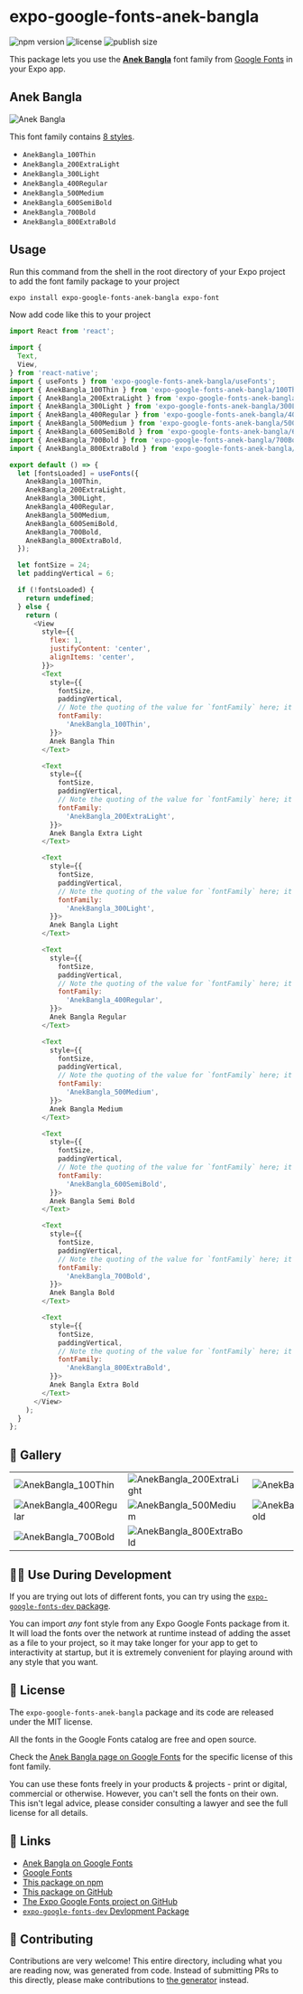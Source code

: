 # expo-google-fonts-anek-bangla

![npm version](https://flat.badgen.net/npm/v/expo-google-fonts-anek-bangla)
![license](https://flat.badgen.net/github/license/expo/google-fonts)
![publish size](https://flat.badgen.net/packagephobia/install/expo-google-fonts-anek-bangla)

This package lets you use the [**Anek Bangla**](https://fonts.google.com/specimen/Anek+Bangla) font family from [Google Fonts](https://fonts.google.com/) in your Expo app.

## Anek Bangla

![Anek Bangla](./font-family.png)

This font family contains [8 styles](#-gallery).

- `AnekBangla_100Thin`
- `AnekBangla_200ExtraLight`
- `AnekBangla_300Light`
- `AnekBangla_400Regular`
- `AnekBangla_500Medium`
- `AnekBangla_600SemiBold`
- `AnekBangla_700Bold`
- `AnekBangla_800ExtraBold`

## Usage

Run this command from the shell in the root directory of your Expo project to add the font family package to your project
```sh
expo install expo-google-fonts-anek-bangla expo-font
```

Now add code like this to your project
```js
import React from 'react';

import {
  Text,
  View,
} from 'react-native';
import { useFonts } from 'expo-google-fonts-anek-bangla/useFonts';
import { AnekBangla_100Thin } from 'expo-google-fonts-anek-bangla/100Thin';
import { AnekBangla_200ExtraLight } from 'expo-google-fonts-anek-bangla/200ExtraLight';
import { AnekBangla_300Light } from 'expo-google-fonts-anek-bangla/300Light';
import { AnekBangla_400Regular } from 'expo-google-fonts-anek-bangla/400Regular';
import { AnekBangla_500Medium } from 'expo-google-fonts-anek-bangla/500Medium';
import { AnekBangla_600SemiBold } from 'expo-google-fonts-anek-bangla/600SemiBold';
import { AnekBangla_700Bold } from 'expo-google-fonts-anek-bangla/700Bold';
import { AnekBangla_800ExtraBold } from 'expo-google-fonts-anek-bangla/800ExtraBold';

export default () => {
  let [fontsLoaded] = useFonts({
    AnekBangla_100Thin,
    AnekBangla_200ExtraLight,
    AnekBangla_300Light,
    AnekBangla_400Regular,
    AnekBangla_500Medium,
    AnekBangla_600SemiBold,
    AnekBangla_700Bold,
    AnekBangla_800ExtraBold,
  });

  let fontSize = 24;
  let paddingVertical = 6;

  if (!fontsLoaded) {
    return undefined;
  } else {
    return (
      <View
        style={{
          flex: 1,
          justifyContent: 'center',
          alignItems: 'center',
        }}>
        <Text
          style={{
            fontSize,
            paddingVertical,
            // Note the quoting of the value for `fontFamily` here; it expects a string!
            fontFamily:
              'AnekBangla_100Thin',
          }}>
          Anek Bangla Thin
        </Text>

        <Text
          style={{
            fontSize,
            paddingVertical,
            // Note the quoting of the value for `fontFamily` here; it expects a string!
            fontFamily:
              'AnekBangla_200ExtraLight',
          }}>
          Anek Bangla Extra Light
        </Text>

        <Text
          style={{
            fontSize,
            paddingVertical,
            // Note the quoting of the value for `fontFamily` here; it expects a string!
            fontFamily:
              'AnekBangla_300Light',
          }}>
          Anek Bangla Light
        </Text>

        <Text
          style={{
            fontSize,
            paddingVertical,
            // Note the quoting of the value for `fontFamily` here; it expects a string!
            fontFamily:
              'AnekBangla_400Regular',
          }}>
          Anek Bangla Regular
        </Text>

        <Text
          style={{
            fontSize,
            paddingVertical,
            // Note the quoting of the value for `fontFamily` here; it expects a string!
            fontFamily:
              'AnekBangla_500Medium',
          }}>
          Anek Bangla Medium
        </Text>

        <Text
          style={{
            fontSize,
            paddingVertical,
            // Note the quoting of the value for `fontFamily` here; it expects a string!
            fontFamily:
              'AnekBangla_600SemiBold',
          }}>
          Anek Bangla Semi Bold
        </Text>

        <Text
          style={{
            fontSize,
            paddingVertical,
            // Note the quoting of the value for `fontFamily` here; it expects a string!
            fontFamily:
              'AnekBangla_700Bold',
          }}>
          Anek Bangla Bold
        </Text>

        <Text
          style={{
            fontSize,
            paddingVertical,
            // Note the quoting of the value for `fontFamily` here; it expects a string!
            fontFamily:
              'AnekBangla_800ExtraBold',
          }}>
          Anek Bangla Extra Bold
        </Text>
      </View>
    );
  }
};

```

## 🔡 Gallery


||||
|-|-|-|
|![AnekBangla_100Thin](.//100Thin/AnekBangla_100Thin.ttf.png)|![AnekBangla_200ExtraLight](.//200ExtraLight/AnekBangla_200ExtraLight.ttf.png)|![AnekBangla_300Light](.//300Light/AnekBangla_300Light.ttf.png)||
|![AnekBangla_400Regular](.//400Regular/AnekBangla_400Regular.ttf.png)|![AnekBangla_500Medium](.//500Medium/AnekBangla_500Medium.ttf.png)|![AnekBangla_600SemiBold](.//600SemiBold/AnekBangla_600SemiBold.ttf.png)||
|![AnekBangla_700Bold](.//700Bold/AnekBangla_700Bold.ttf.png)|![AnekBangla_800ExtraBold](.//800ExtraBold/AnekBangla_800ExtraBold.ttf.png)|||


## 👩‍💻 Use During Development

If you are trying out lots of different fonts, you can try using the [`expo-google-fonts-dev` package](https://github.com/freeboub/google-fonts/tree/master/font-packages/dev#readme).

You can import *any* font style from any Expo Google Fonts package from it. It will load the fonts
over the network at runtime instead of adding the asset as a file to your project, so it may take longer
for your app to get to interactivity at startup, but it is extremely convenient
for playing around with any style that you want.

## 📖 License

The `expo-google-fonts-anek-bangla` package and its code are released under the MIT license.

All the fonts in the Google Fonts catalog are free and open source.

Check the [Anek Bangla page on Google Fonts](https://fonts.google.com/specimen/Anek+Bangla) for the specific license of this font family.

You can use these fonts freely in your products & projects - print or digital, commercial or otherwise. However, you can't sell the fonts on their own. This isn't legal advice, please consider consulting a lawyer and see the full license for all details.

## 🔗 Links

- [Anek Bangla on Google Fonts](https://fonts.google.com/specimen/Anek+Bangla)
- [Google Fonts](https://fonts.google.com/)
- [This package on npm](https://www.npmjs.com/package/expo-google-fonts-anek-bangla)
- [This package on GitHub](https://github.com/freeboub/google-fonts/tree/master/font-packages/anek-bangla)
- [The Expo Google Fonts project on GitHub](https://github.com/freeboub/google-fonts)
- [`expo-google-fonts-dev` Devlopment Package](https://github.com/freeboub/google-fonts/tree/master/font-packages/dev)

## 🤝 Contributing

Contributions are very welcome! This entire directory, including what you are reading now, was generated from code. Instead of submitting PRs to this directly, please make contributions to [the generator](https://github.com/freeboub/google-fonts/tree/master/packages/generator) instead.
